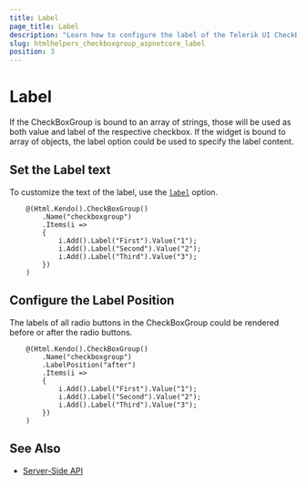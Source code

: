 ```yaml
---
title: Label
page_title: Label
description: "Learn how to configure the label of the Telerik UI CheckBoxGroup for {{ site.framework }}."
slug: htmlhelpers_checkboxgroup_aspnetcore_label
position: 3
---
```


# Label

If the CheckBoxGroup is bound to an array of strings, those will be used as both value and label of the respective checkbox. If the widget is bound to array of objects, the label option could be used to specify the label content.

## Set the Label text

To customize the text of the label, use the [`label`](/api/javascript/ui/checkboxgroup/configuration/items.label) option.

```Razor
    @(Html.Kendo().CheckBoxGroup()
        .Name("checkboxgroup")
        .Items(i =>
        {
            i.Add().Label("First").Value("1");
            i.Add().Label("Second").Value("2");
            i.Add().Label("Third").Value("3");
        })
    )
```

## Configure the Label Position

The labels of all radio buttons in the CheckBoxGroup could be rendered before or after the radio buttons.

```Razor
    @(Html.Kendo().CheckBoxGroup()
        .Name("checkboxgroup")
        .LabelPosition("after")
        .Items(i =>
        {
            i.Add().Label("First").Value("1");
            i.Add().Label("Second").Value("2");
            i.Add().Label("Third").Value("3");
        })
    )
```

## See Also

* [Server-Side API](/api/checkboxgroup)
